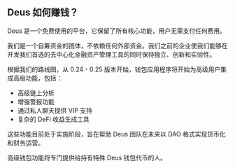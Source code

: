 ## Deus 如何赚钱？

Deus 是一个免费使用的平台，它保留了所有核心功能，用户无需支付任何费用。

我们是一个自筹资金的团体，​​不依赖任何外部资金。我们之前的企业使我们能够在开发我们首选的去中心化金融资产管理工具的同时保持独立、创新和实验性。

根据我们的路线图，从 0.24 - 0.25 版本开始，钱包应用程序将开始为高级用户集成高级功能，包括：

- 高级链上分析
- 增强警报功能
- 通过私人聊天提供 VIP 支持
- 复杂的 DeFi 收益生成工具

这些功能目前处于实施阶段，旨在帮助 Deus 团队在未来以 DAO 格式实现货币化和财务运营。

高级钱包功能将专门提供给持有特殊 Deus 钱包代币的人。